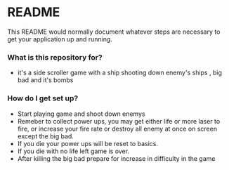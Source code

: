 # README #

This README would normally document whatever steps are necessary to get your application up and running.

### What is this repository for? ###

* it's a side scroller game with a ship shooting down enemy's ships , big bad and it's bombs

### How do I get set up? ###

* Start playing game and shoot down enemys
* Remeber to collect power ups, you may get either life or more laser to fire, or increase your fire rate or destroy all enemy at once on screen except the big bad.
* If you die your power ups will be reset to basics.
* If you die with no life left game is over.
* After killing the big bad prepare for increase in difficulty in the game
